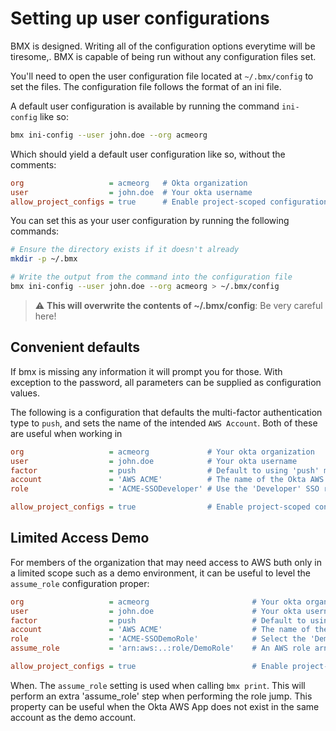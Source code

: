 # Setting up user configurations

BMX is designed. Writing all of the configuration options everytime will be tiresome,. BMX is capable of being run without any configuration files set.
<!-- Better outline of how user configurations -->

You'll need to open the user configuration file located at `~/.bmx/config` to set the files. The configuration file follows the format of an ini file.

A default user configuration is available by running the command `ini-config` like so:

```bash
bmx ini-config --user john.doe --org acmeorg
```

Which should yield a default user configuration like so, without the comments:

```ini
org                   = acmeorg   # Okta organization
user                  = john.doe  # Your okta username
allow_project_configs = true      # Enable project-scoped configuration
```

You can set this as your user configuration by running the following commands:

```bash
# Ensure the directory exists if it doesn't already
mkdir -p ~/.bmx 

# Write the output from the command into the configuration file
bmx ini-config --user john.doe --org acmeorg > ~/.bmx/config
```

> :warning: **This will overwrite the contents of ~/.bmx/config**: Be very careful here!

## Convenient defaults

If bmx is missing any information it will prompt you for those. With exception to the password, all parameters can be supplied as configuration values.

The following is a configuration that defaults the multi-factor authentication type to `push`, and sets the name of the intended `AWS Account`. Both of these are useful when working in

```ini
org                   = acmeorg             # Your okta organization
user                  = john.doe            # Your okta username
factor                = push                # Default to using 'push' multi-factor if available
account               = 'AWS ACME'          # The name of the Okta AWS App to use for SSO
role                  = 'ACME-SSODeveloper' # Use the 'Developer' SSO role for the account

allow_project_configs = true                # Enable project-scoped configuration
```

## Limited Access Demo

For members of the organization that may need access to AWS buth only in a limited scope such as a demo environment, it can be useful to level the `assume_role` configuration proper:

```ini
org                   = acmeorg                       # Your okta organization
user                  = john.doe                      # Your okta username
factor                = push                          # Default to using 'push' multi-factor if available
account               = 'AWS ACME'                    # The name of the Okta AWS App to use for SSO
role                  = 'ACME-SSODemoRole'            # Select the 'Demo' role in the organization
assume_role           = 'arn:aws:..:role/DemoRole'    # An AWS role arn in the demo environment

allow_project_configs = true                          # Enable project-scoped configuration
```

When. The `assume_role` setting is used when calling `bmx print`. This will perform an extra 'assume_role' step when performing the role jump. This property can be useful when the Okta AWS App does not exist in the same account as the demo account.